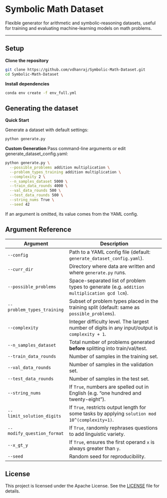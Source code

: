 # Symbolic Math Dataset

Flexible generator for arithmetic and symbolic-reasoning datasets, useful for training and evaluating machine-learning models on math problems.

---

## Setup

**Clone the repository**

   ```bash
   git clone https://github.com/vdhanraj/Symbolic-Math-Dataset.git
   cd Symbolic-Math-Dataset
   ``` 

**Install dependencies**

   ```bash
   conda env create -f env_full.yml
   ```

## Generating the dataset

**Quick Start**

Generate a dataset with default settings:

```bash
python generate.py
```

**Custom Generation**
Pass command-line arguments or edit generate_dataset_config.yaml:

```bash
python generate.py \
  --possible_problems addition multiplication \
  --problem_types_training addition multiplication \
  --complexity 2 \
  --n_samples_dataset 5000 \
  --train_data_rounds 4000 \
  --val_data_rounds 500 \
  --test_data_rounds 500 \
  --string_nums True \
  --seed 42
```

If an argument is omitted, its value comes from the YAML config.

## Argument Reference

| Argument                   | Description                                                                                     |
| -------------------------- | ----------------------------------------------------------------------------------------------- |
| `--config`                 | Path to a YAML config file (default: `generate_dataset_config.yaml`).                           |
| `--curr_dir`               | Directory where data are written and where `generate.py` runs.                                  |
| `--possible_problems`      | Space-separated list of problem types to generate (e.g. `addition multiplication gcd lcm`).     |
| `--problem_types_training` | Subset of problem types placed in the training split (default: same as `possible_problems`).    |
| `--complexity`             | Integer difficulty level. The largest number of digits in any input/output is `complexity + 1`. |
| `--n_samples_dataset`      | Total number of problems generated **before** splitting into train/val/test.                    |
| `--train_data_rounds`      | Number of samples in the training set.                                                          |
| `--val_data_rounds`        | Number of samples in the validation set.                                                        |
| `--test_data_rounds`       | Number of samples in the test set.                                                              |
| `--string_nums`            | If `True`, numbers are spelled out in English (e.g. “one hundred and twenty-eight”).            |
| `--limit_solution_digits`  | If `True`, restricts output length for some tasks by applying `solution mod 10^(complexity+1)`. |
| `--modify_question_format` | If `True`, randomly rephrases questions to add linguistic variety.                              |
| `--x_gt_y`                 | If `True`, ensures the first operand `x` is always greater than `y`.                            |
| `--seed`                   | Random seed for reproducibility.                                                                |


## License

This project is licensed under the Apache License. See the [LICENSE](./LICENSE) file for details.



